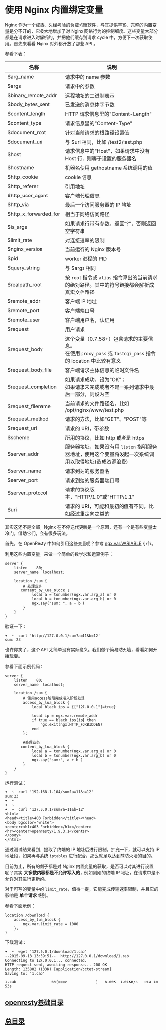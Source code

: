 # 使用 Nginx 内置绑定变量

Nginx 作为一个成熟、久经考验的负载均衡软件，与其提供丰富、完整的内置变量是分不开的，它极大地增加了对 Nginx 网络行为的控制细度。这些变量大部分都是在请求进入时解析的，并把他们缓存到请求 cycle 中，方便下一次获取使用。首先来看看 Nginx 对外都开放了那些 API 。

参看下表：

|名称|说明|
|----|------|
|$arg_name                  |请求中的 name 参数|
|$args                      |请求中的参数|
|$binary_remote_addr        |远程地址的二进制表示|
|$body_bytes_sent           |已发送的消息体字节数|
|$content_length            |HTTP 请求信息里的"Content-Length"|
|$content_type              |请求信息里的"Content-Type"|
|$document_root             |针对当前请求的根路径设置值|
|$document_uri              |与 $uri 相同，比如 /test2/test.php|
|$host                      |请求信息中的"Host"，如果请求中没有 Host 行，则等于设置的服务器名|
|$hostname                  |机器名使用 gethostname 系统调用的值|
|$http_cookie               |cookie 信息|
|$http_referer              |引用地址|
|$http_user_agent           |客户端代理信息|
|$http_via                  |最后一个访问服务器的 IP 地址|
|$http_x_forwarded_for      |相当于网络访问路径|
|$is_args                   |如果请求行带有参数，返回“?”，否则返回空字符串|
|$limit_rate                |对连接速率的限制|
|$nginx_version             |当前运行的 Nginx 版本号|
|$pid                       |worker 进程的 PID|
|$query_string              |与 $args 相同|
|$realpath_root             |按 `root` 指令或 `alias` 指令算出的当前请求的绝对路径。其中的符号链接都会解析成真实文件路径|
|$remote_addr               |客户端 IP 地址|
|$remote_port               |客户端端口号|
|$remote_user               |客户端用户名，认证用|
|$request                   |用户请求|
|$request_body              |这个变量（0.7.58+）包含请求的主要信息。<br>在使用 `proxy_pass` 或 `fastcgi_pass` 指令的 location 中比较有意义|
|$request_body_file         |客户端请求主体信息的临时文件名|
|$request_completion        |如果请求成功，设为"OK"；<br>如果请求未完成或者不是一系列请求中最后一部分，则设为空|
|$request_filename          |当前请求的文件路径名，比如 /opt/nginx/www/test.php|
|$request_method            |请求的方法，比如"GET"、"POST"等|
|$request_uri               |请求的 URI，带参数|
|$scheme                    |所用的协议，比如 http 或者是 https|
|$server_addr               |服务器地址，如果没有用 `listen` 指明服务器地址，使用这个变量将发起一次系统调用以取得地址(造成资源浪费)|
|$server_name                |请求到达的服务器名|
|$server_port                |请求到达的服务器端口号|
|$server_protocol            |请求的协议版本，"HTTP/1.0"或"HTTP/1.1"|
|$uri                        |请求的 URI，可能和最初的值有不同，比如经过重定向之类的|

其实这还不是全部，Nginx 在不停迭代更新是一个原因，还有一个是有些变量太冷门，借助它们，会有很多玩法。

首先，在 OpenResty 中如何引用这些变量呢？参考 [ngx.var.VARIABLE](https://github.com/openresty/lua-nginx-module#ngxvarvariable) 小节。

利用这些内置变量，来做一个简单的数学求和运算例子：

```nginx
server {
    listen    80;
    server_name  localhost;

    location /sum {
        # 处理业务
       content_by_lua_block {
            local a = tonumber(ngx.var.arg_a) or 0
            local b = tonumber(ngx.var.arg_b) or 0
            ngx.say("sum: ", a + b )
        }
    }
}
```

验证一下：

```shell
➜  ~  curl 'http://127.0.0.1/sum?a=11&b=12'
sum: 23
```

也许你笑了，这个 API 太简单没有实际意义。我们做个简易防火墙，看看如何开始玩耍。

参看下面示例代码：

```nginx
server {
    listen    80;
    server_name  localhost;

    location /sum {
        # 使用access阶段完成准入阶段处理
        access_by_lua_block {
            local black_ips = {["127.0.0.1"]=true}

            local ip = ngx.var.remote_addr
            if true == black_ips[ip] then
                ngx.exit(ngx.HTTP_FORBIDDEN)
            end
        };

        #处理业务
       content_by_lua_block {
            local a = tonumber(ngx.var.arg_a) or 0
            local b = tonumber(ngx.var.arg_b) or 0
            ngx.say("sum:", a + b )
        }
    }
}
```

运行测试：

```shell
➜  ~  curl '192.168.1.104/sum?a=11&b=12'
sum:23
➜  ~
➜  ~
➜  ~  curl '127.0.0.1/sum?a=11&b=12'
<html>
<head><title>403 Forbidden</title></head>
<body bgcolor="white">
<center><h1>403 Forbidden</h1></center>
<hr><center>openresty/1.9.3.1</center>
</body>
</html>
```

通过测试结果看到，提取了终端的 IP 地址后进行限制。扩充一下，就可以支持 IP 地址段，如果再与系统 `iptables` 进行配合，那么就足以达到软防火墙的目的。

目前为止，所有的例子都是对 Nginx 内置变量的获取，是否可以对其进行设置呢？其实 **大多数内容都是不允许写入的**，例如刚刚的终端 IP 地址，在请求中是不允许对其进行更新的。

对于可写的变量中的 `limit_rate`，值得一提，它能完成传输速率限制，并且它的影响是 **单个请求** 级别。

参看下面示例：

```nginx
location /download {
    access_by_lua_block {
        ngx.var.limit_rate = 1000
    };
}
```

下载测试：

```shell
➜  ~  wget '127.0.0.1/download/1.cab'
--2015-09-13 13:59:51--  http://127.0.0.1/download/1.cab
Connecting to 127.0.0.1... connected.
HTTP request sent, awaiting response... 200 OK
Length: 135802 (133K) [application/octet-stream]
Saving to: '1.cab'

1.cab                6%[===>             ]   8.00K  1.01KB/s   eta 1m 53s
```

## [openresty基础目录](https://fs7744.github.io/nature/prepare/openresty/index.html)
## [总目录](https://fs7744.github.io/nature/)